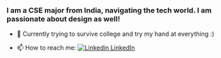 ### I am a CSE major from India, navigating the tech world. I am passionate about design as well!

- :seedling: Currently trying to survive college and try my hand at everything :)

- :mailbox: How to reach me: [![Linkedin](https://i.stack.imgur.com/gVE0j.png) LinkedIn](https://www.linkedin.com/in/devanshee-kansara/)
<!--
**devansheek/devansheek** is a ✨ _special_ ✨ repository because its `README.md` (this file) appears on your GitHub profile.

Here are some ideas to get you started:

- 🔭 I’m currently working on ...
- 🌱 I’m currently learning ...
- 👯 I’m looking to collaborate on ...
- 🤔 I’m looking for help with ...
- 💬 Ask me about ...
- 📫 How to reach me: ...
- 😄 Pronouns: ...
- ⚡ Fun fact: ...
-->
